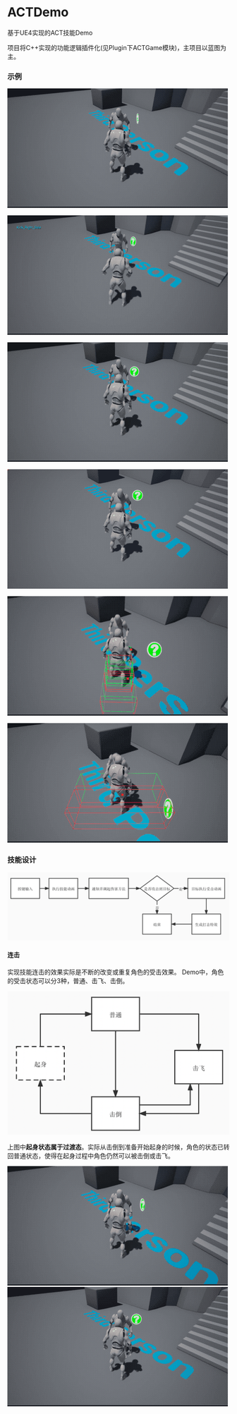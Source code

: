 # ACTDemo
基于UE4实现的ACT技能Demo

项目将C++实现的功能逻辑插件化(见Plugin下ACTGame模块)，主项目以蓝图为主。

### 示例
![普攻](./SampleIMG/Punch_Normal.gif)

![普功踢](./SampleIMG/Kick_Normal.gif)

![上勾拳](./SampleIMG/PunchUpper_GetUp.gif)

![重击](./SampleIMG/PunchSmash_KnockDown.gif)

![扫腿](./SampleIMG/KickSpin_KnockOff.gif)

![重锤](./SampleIMG/KickHammer_KnockDown.gif)

### 技能设计

![流程图](./SampleIMG/Skill_Design.png)

#### 连击
实现技能连击的效果实际是不断的改变或重复角色的受击效果。
Demo中，角色的受击状态可以分3种，普通、击飞、击倒。

![角色状态](./SampleIMG/Character_State.png)

上图中**起身状态属于过渡态**。实际从击倒到准备开始起身的时候，角色的状态已转回普通状态，使得在起身过程中角色仍然可以被击倒或击飞。

![重复击飞](./SampleIMG/PunchUpper_Combo.gif)
![连击](./SampleIMG/Punch_Kick_Combo.gif)



